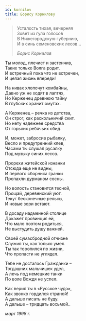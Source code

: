 ```yaml
---
id: kornilov
title: Борису Корнилову
---
```


> Усталость тихая, вечерняя\
> Зовет из гула голосов\
> В Нижегородскую губернию,\
> И в синь семеновских лесов...
>
> _Борис Корнилов_

Ты молод, плечист и застенчив,\
Таких только Волга родит.\
И встречный пока что не встречен,\
И целая жизнь впереди!

На нивах хлопочут комбайны,\
Давно уж не ходят в лаптях,\
Но Керженец древнюю тайну\
В глубоких хранит омутах.

А Керженец – речка из детства,\
Он строг, как раскольничий скит.\
Но нету надежнее средства\
От горьких ребячьих обид.

И, может, забросив рыбалку,\
Весло и предутренний клев,\
Часами ты слушал русалку\
Под музыку синих лесов.

Прорехи житейской изнанки\
Отсюда еще не видны,\
И первого сборника гранки\
Пропахли дурманом сосны.

Но волость становится тесной,\
Прощай, деревенский уют.\
Текут бесконечные рельсы,\
И новые зори встают.

В досаду надменной столице\
Докажет провинция ей,\
Что мало поэтом родиться,\
Не выстудить душу важней.

Своей сумасбродной отчизне\
Служил ты, как только умел.\
Ты так торопился по жизни,\
Что пропасти не углядел.

Тебе не досталось Гражданки –\
Тогдашних мальчишек удел,\
А лечь под немецкие танки\
По воле Вождя не успел.

Как верил ты в «Русское чудо»,\
Как звонко гордился страной!\
А дальше писать не буду.\
А дальше – тридцать восьмой..

_март 1998 г._
